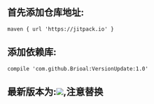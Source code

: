 ## 首先添加仓库地址:
```
maven { url 'https://jitpack.io' }
```
## 添加依赖库:
```
compile 'com.github.Brioal:VersionUpdate:1.0'
```
## 最新版本为:[![](https://jitpack.io/v/Brioal/VersionUpdate.svg)](https://jitpack.io/#Brioal/VersionUpdate),注意替换
